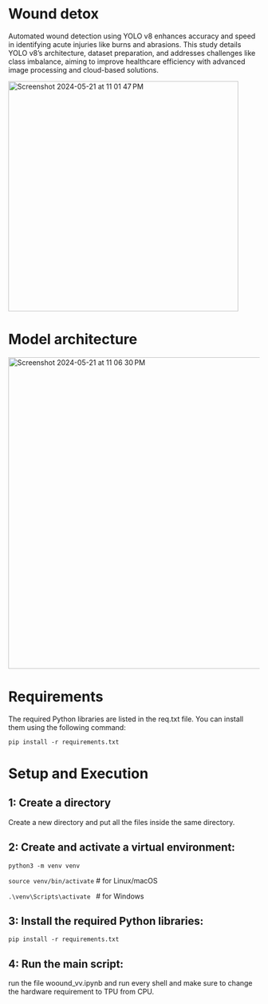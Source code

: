 
# Wound detox
Automated wound detection using YOLO v8 enhances accuracy and speed in identifying acute injuries like burns and abrasions. This study details YOLO v8’s architecture, dataset preparation, and addresses challenges like class imbalance, aiming to improve healthcare efficiency with advanced image processing and cloud-based solutions.


  <img width="461" alt="Screenshot 2024-05-21 at 11 01 47 PM" src="https://github.com/akashsharma-2002/Wound_detox/assets/73756172/819838ba-6e56-4d16-8e2f-e8488d761a56">


# Model architecture

<img width="624" alt="Screenshot 2024-05-21 at 11 06 30 PM" src="https://github.com/akashsharma-2002/Wound_detox/assets/73756172/ad6c98a0-923c-4801-8a0e-4aaa060b28ca">

# Requirements
The required Python libraries are listed in the req.txt file. You can install them using the following command:

```pip install -r requirements.txt```

# Setup and Execution

## 1: Create a directory

Create a new directory and put all the files inside the same directory.

## 2: Create and activate a virtual environment:

```python3 -m venv venv```


```source venv/bin/activate```  # for Linux/macOS


```.\venv\Scripts\activate ``` # for Windows

## 3: Install the required Python libraries:

```pip install -r requirements.txt```

## 4: Run the main script:

run the file woound_vv.ipynb and run every shell and make sure to change the hardware requirement to TPU from CPU.

